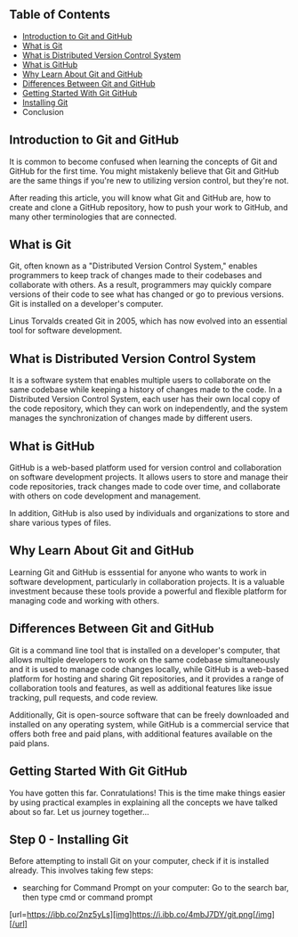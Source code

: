 ## **Table of Contents**
- [Introduction to Git and GitHub](#introduction-to-git-and-github)
- [What is Git](#what-is-git)
- [What is Distributed Version Control System](#what-is-distributed-version-control-system)
- [What is GitHub](#what-is-github)
- [Why Learn About Git and GitHub](#why-learn-about-git-and-github)
- [Differences Between Git and GitHub](#differences-between-git-and-github)
- [Getting Started With Git GitHub](#getting-started-with-git-github)
- [Installing Git](#installing-git)
- Conclusion

## Introduction to Git and GitHub
It is common to become confused when learning the concepts of Git and GitHub for the first time. You might mistakenly believe that Git and GitHub are the same things if you're new to utilizing version control, but they're not.

After reading this article, you will know what Git and GitHub are, how to create and clone a GitHub repository, how to push your work to GitHub, and many other terminologies that are connected.

## What is Git
Git, often known as a "Distributed Version Control System," enables programmers to keep track of changes made to their codebases and collaborate with others. As a result, programmers may quickly compare versions of their code to see what has changed or go to previous versions. Git is installed on a developer's computer.

Linus Torvalds created Git in 2005, which has now evolved into an essential tool for software development.

## What is Distributed Version Control System
It is a software system that enables multiple users to collaborate on the same codebase while keeping a history of changes made to the code. In a Distributed Version Control System, each user has their own local copy of the code repository, which they can work on independently, and the system manages the synchronization of changes made by different users. 

## What is GitHub
GitHub is a web-based platform used  for version control and collaboration on software development projects. It allows users to store and manage their code repositories, track changes made to code over time, and collaborate with others on code development and management.

In addition, GitHub is also used by individuals and organizations to store and share various types of files.

## Why Learn About Git and GitHub
Learning Git and GitHub is esssential for anyone who wants to work in software development, particularly in collaboration projects. It is a valuable investment because these tools provide a powerful and flexible platform for managing code and working with others.

## Differences Between Git and GitHub
Git is a command line tool that is installed on a developer's computer, that allows multiple developers to work on the same codebase simultaneously and it is used to manage code changes locally, while GitHub is a web-based platform for hosting and sharing Git repositories, and it provides a range of collaboration tools and features, as well as additional features like issue tracking, pull requests, and code review.

Additionally, Git is open-source software that can be freely downloaded and installed on any operating system, while GitHub is a commercial service that offers both free and paid plans, with additional features available on the paid plans.

## Getting Started With Git GitHub
You have gotten this far. Conratulations! This is the time make things easier by using practical examples in explaining all the concepts we have talked about so far. Let us journey together...

## Step 0 - Installing Git
Before attempting to install Git on your computer, check if it is installed already. This involves taking few steps:
- searching for Command Prompt on your computer: Go to the search bar, then type cmd or command prompt

[url=https://ibb.co/2nz5yLs][img]https://i.ibb.co/4mbJ7DY/git.png[/img][/url]